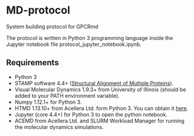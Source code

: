 # MD-protocol
System building protocol for GPCRmd

The protocol is written in Python 3 programming language inside the Jupyter notebook file protocol_jupyter_notebook.ipynb.

## Requirements
- Python 3
- STAMP software 4.4+ ([Structural Alignment of Multiple Proteins](http://www.compbio.dundee.ac.uk/manuals/stamp.4.2/)).
- Visual Molecular Dynamics 1.9.3+ from University of Illinois (should be added to your PATH environment variable).
- Numpy 1.12.1+ for Python 3.
- HTMD 1.13.10+ from Acellera Ltd. form Python 3. You can obtain it [here](https://www.htmd.org/).
- Jupyter (core 4.4+) for Python 3 to open the python notebook.
- ACEMD from Acellera Ltd. and SLURM Workload Manager for running the molecular dynamics simulations.
